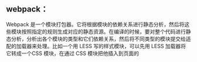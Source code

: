 ## webpack：
Webpack 是一个模块打包器。它将根据模块的依赖关系进行静态分析，然后将这些模块按照指定的规则生成对应的静态资源。在编译的时候，要对整个代码进行静态分析，分析出各个模块的类型和它们依赖关系，然后将不同类型的模块提交给适配的加载器来处理。比如一个用 LESS 写的样式模块，可以先用 LESS 加载器将它转成一个CSS 模块，在通过 CSS 模块把他插入到页面的 <style> 标签中执行。Webpack 就是在这样的需求中应运而生。
    1. webpack特点：
        1. 代码拆分：Webpack 有两种组织模块依赖的方式，同步和异步。异步依赖作为分割点，形成一个新的块。在优化了依赖树后，每一个异步区块都作为一个文件被打包。
        2. loader： Webpack 本身只能处理原生的 JavaScript 模块，但是 loader 转换器可以将各种类型的资源转换成 JavaScript 模块。这样，任何资源都可以成为 Webpack 可以处理的模块。
        3. 智能解析：Webpack 有一个智能解析器，几乎可以处理任何第三方库，无论它们的模块形式是 CommonJS、 AMD 还是普通的 JS 文件。甚至在加载依赖的时候，允许使用动态表达式 require("./templates/" + name + ".jade")。
        4. 插件系统：有一个功能丰富的插件系统。
        5. 快速运行：使用异步 I/O 和多级缓存提高运行效率，这使得 Webpack 能够以令人难以置信的速度快速增量编译。
    2. 使用
        1. Webpack 会分析入口文件，解析包含依赖关系的各个文件。这些文件（模块）都打包到 bundle.js 。Webpack 会给每个模块分配一个唯一的 id 并通过这个 id 索引和访问模块。在页面启动时，会先执行 entry.js 中的代码，其它模块会在运行 require 的时候再执行。
        ```
        webpack entry.js bundle.js
        ```
## CommonJS：
node.js遵循CommonJS规范，该规范的核心思想是允许模块通过require方法来同步加载所要依赖的其他模块，然后通过exports或module.exports来导出需要暴露的接口。CommonJS 规范是为了解决 JavaScript 的作用域问题而定义的模块形式，可以使每个模块它自身的命名空间中执行。该规范的主要内容是，模块必须通过 module.exports 导出对外的变量或接口，通过 require() 来导入其他模块的输出到当前模块作用域中。
优点：服务器端模块便于重用，简单容易使用
缺点：1. 同步的加载模块方式不适用于浏览器，同步意味着阻塞，浏览器的资源加载时异步的。2. 不能非阻塞的并行加载多个模块。

## AMD：
Asynchronous Module Definition 规范其实只有一个主要接口 define(id?, dependencies?, factory)，它要在声明模块的时候指定所有的依赖 dependencies，并且还要当做形参传到 factory 中，对于依赖的模块提前执行，依赖前置。id 是模块的名字，它是可选的参数。dependencies 指定了所要依赖的模块列表，它是一个数组，也是可选的参数，每个依赖的模块的输出将作为参数一次传入 factory 中。如果没有指定 dependencies，那么它的默认值是 ["require", "exports", "module"]。
优点：
适合在浏览器环境中异步加载模块
可以并行加载多个模块
缺点：
提高了开发成本，代码的阅读和书写比较困难，模块定义方式的语义不顺畅
不符合通用的模块化思维方式，是一种妥协的实现

## AMD & CMD 区别
AMD推崇依赖前置，在定义模块的时候就要声明其依赖的模块   
CMD推崇就近依赖，只有在用到某个模块的时候再去require

同样都是异步加载模块，AMD在加载模块完成后就会执行该模块，所有模块都加载执行完后会进入require的回调函数，执行主逻辑，这样的效果就是依赖模块的执行顺序和书写顺序不一定一致，看网络速度，哪个先下载下来，哪个先执行，但是主逻辑一定在所有依赖加载完成后才执行

CMD加载完某个依赖模块后并不执行，只是下载而已，在所有依赖模块加载完成后进入主逻辑，遇到require语句的时候才执行对应的模块，这样模块的执行顺序和书写顺序是完全一致的

这也是很多人说AMD用户体验好，因为没有延迟，依赖模块提前执行了，CMD性能好，因为只有用户需要的时候才执行的原因

## Grunt
一个专为JavaScript提供的构建工具。在项目部署上线前，通常要将源文件压缩，合并，并拷贝到bch或trunk中。
在将js模块化后，又多了一个分析，提取业务代码中所依赖模块的工作。解决这一系列繁重工作的自动化工具，称之为构建工具。在项目中使用grunt时，首先需要往项目里添加两个文件：package.json和Gruntfile.js。package.json:该文件用来为npm存放项目配置的元数据，与grunt关系最大的配置在devDependencies中。Gruntfile.js:注意G的大写，这个文件就是grunt的配置了，其中详细定义了每个任务的细节和执行任务的顺序等。

## Sea.js
简单友好的模块定义规范：Sea.js 遵循 CMD 规范，可以像 Node.js 一般书写模块代码。
自然直观的代码组织方式：依赖的自动加载、配置的简洁清晰.
提供常用插件，非常有助于开发调试和性能优化，并具有丰富的可扩展接口。


## MVC模式
    1. Model：Model代表了描述业务路逻辑，业务模型、数据操作、数据模型的一系列类的集合。这层也定义了数据修改和操作的业务规则。
    2. View：View代表了UI组件，像CSS，JQuery，html等。他只负责展示从controller接收到的数据。也就是把model转化成UI。
    3. Controller：Controll负责处理流入的请求。它通过View来接受用户的输入，之后利用Model来处理用户的数据，最后把结果返回给View。Controll就是View和Model之间的一个协调者。
Django中的MVC：
    1. M：数据存取层，有Django数据库层处理
    2. V：选择显示哪些数据，要显示以及怎样显示的部分，有视图和模板处理
    3. C: 根据用户输入委派视图的部分，有URLConf设置，对给定URL调用适当的Python函数
在Django中C 由框架自行处理。Django更关注的是模型(model)、模板(template)、视图(views),所以Django也被称为MTV框架。

## MVVM(Model-View-View Model)模式
    这个模式提供对View和View Model的双向数据绑定。这使得View Model的状态改变可以自动传递给View。典型的情况是，View Model通过使用obsever模式（观察者模式）来将View Model的变化通知给model。View Model负责暴漏方法，命令，其他属性来操作View的状态，组装model作为View动作的结果，并且触发view自己的事件。
